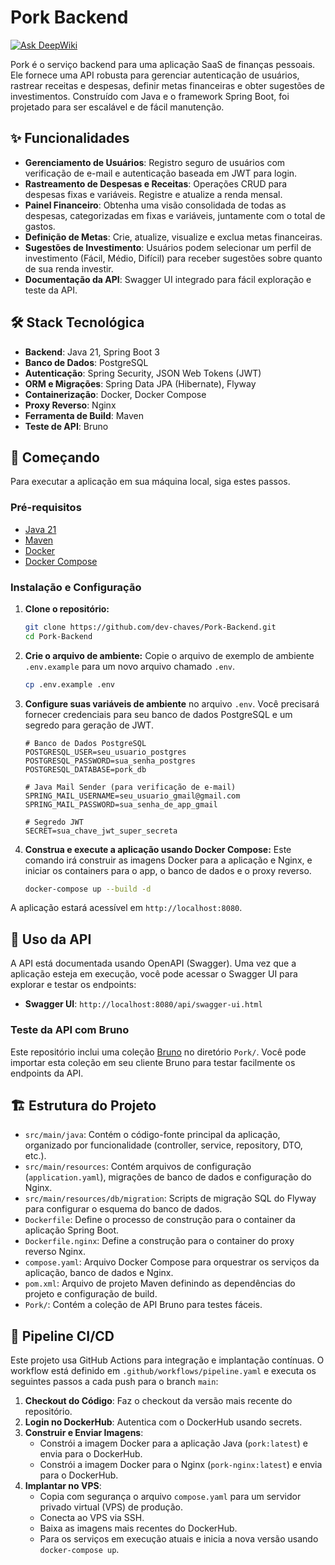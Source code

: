 # Pork Backend

[![Ask DeepWiki](https://devin.ai/assets/askdeepwiki.png)](https://deepwiki.com/dev-Chaves/Pork-Backend)

Pork é o serviço backend para uma aplicação SaaS de finanças pessoais. Ele fornece uma API robusta para gerenciar autenticação de usuários, rastrear receitas e despesas, definir metas financeiras e obter sugestões de investimentos. Construído com Java e o framework Spring Boot, foi projetado para ser escalável e de fácil manutenção.

## ✨ Funcionalidades

*   **Gerenciamento de Usuários**: Registro seguro de usuários com verificação de e-mail e autenticação baseada em JWT para login.
*   **Rastreamento de Despesas e Receitas**: Operações CRUD para despesas fixas e variáveis. Registre e atualize a renda mensal.
*   **Painel Financeiro**: Obtenha uma visão consolidada de todas as despesas, categorizadas em fixas e variáveis, juntamente com o total de gastos.
*   **Definição de Metas**: Crie, atualize, visualize e exclua metas financeiras.
*   **Sugestões de Investimento**: Usuários podem selecionar um perfil de investimento (Fácil, Médio, Difícil) para receber sugestões sobre quanto de sua renda investir.
*   **Documentação da API**: Swagger UI integrado para fácil exploração e teste da API.

## 🛠️ Stack Tecnológica

*   **Backend**: Java 21, Spring Boot 3
*   **Banco de Dados**: PostgreSQL
*   **Autenticação**: Spring Security, JSON Web Tokens (JWT)
*   **ORM e Migrações**: Spring Data JPA (Hibernate), Flyway
*   **Containerização**: Docker, Docker Compose
*   **Proxy Reverso**: Nginx
*   **Ferramenta de Build**: Maven
*   **Teste de API**: Bruno

## 🚀 Começando

Para executar a aplicação em sua máquina local, siga estes passos.

### Pré-requisitos

*   [Java 21](https://www.oracle.com/java/technologies/downloads/#java21)
*   [Maven](https://maven.apache.org/download.cgi)
*   [Docker](https://docs.docker.com/get-docker/)
*   [Docker Compose](https://docs.docker.com/compose/install/)

### Instalação e Configuração

1.  **Clone o repositório:**
    ```sh
    git clone https://github.com/dev-chaves/Pork-Backend.git
    cd Pork-Backend
    ```

2.  **Crie o arquivo de ambiente:**
    Copie o arquivo de exemplo de ambiente `.env.example` para um novo arquivo chamado `.env`.
    ```sh
    cp .env.example .env
    ```

3.  **Configure suas variáveis de ambiente** no arquivo `.env`. Você precisará fornecer credenciais para seu banco de dados PostgreSQL e um segredo para geração de JWT.

    ```dotenv
    # Banco de Dados PostgreSQL
    POSTGRESQL_USER=seu_usuario_postgres
    POSTGRESQL_PASSWORD=sua_senha_postgres
    POSTGRESQL_DATABASE=pork_db

    # Java Mail Sender (para verificação de e-mail)
    SPRING_MAIL_USERNAME=seu_usuario_gmail@gmail.com
    SPRING_MAIL_PASSWORD=sua_senha_de_app_gmail

    # Segredo JWT
    SECRET=sua_chave_jwt_super_secreta
    ```

4.  **Construa e execute a aplicação usando Docker Compose:**
    Este comando irá construir as imagens Docker para a aplicação e Nginx, e iniciar os containers para o app, o banco de dados e o proxy reverso.
    ```sh
    docker-compose up --build -d
    ```

A aplicação estará acessível em `http://localhost:8080`.

## 📖 Uso da API

A API está documentada usando OpenAPI (Swagger). Uma vez que a aplicação esteja em execução, você pode acessar o Swagger UI para explorar e testar os endpoints:

*   **Swagger UI**: `http://localhost:8080/api/swagger-ui.html`

### Teste da API com Bruno

Este repositório inclui uma coleção [Bruno](https://www.usebruno.com/) no diretório `Pork/`. Você pode importar esta coleção em seu cliente Bruno para testar facilmente os endpoints da API.

## 🏗️ Estrutura do Projeto

*   `src/main/java`: Contém o código-fonte principal da aplicação, organizado por funcionalidade (controller, service, repository, DTO, etc.).
*   `src/main/resources`: Contém arquivos de configuração (`application.yaml`), migrações de banco de dados e configuração do Nginx.
*   `src/main/resources/db/migration`: Scripts de migração SQL do Flyway para configurar o esquema do banco de dados.
*   `Dockerfile`: Define o processo de construção para o container da aplicação Spring Boot.
*   `Dockerfile.nginx`: Define a construção para o container do proxy reverso Nginx.
*   `compose.yaml`: Arquivo Docker Compose para orquestrar os serviços da aplicação, banco de dados e Nginx.
*   `pom.xml`: Arquivo de projeto Maven definindo as dependências do projeto e configuração de build.
*   `Pork/`: Contém a coleção de API Bruno para testes fáceis.

## 🔄 Pipeline CI/CD

Este projeto usa GitHub Actions para integração e implantação contínuas. O workflow está definido em `.github/workflows/pipeline.yaml` e executa os seguintes passos a cada push para o branch `main`:

1.  **Checkout do Código**: Faz o checkout da versão mais recente do repositório.
2.  **Login no DockerHub**: Autentica com o DockerHub usando secrets.
3.  **Construir e Enviar Imagens**:
    *   Constrói a imagem Docker para a aplicação Java (`pork:latest`) e envia para o DockerHub.
    *   Constrói a imagem Docker para o Nginx (`pork-nginx:latest`) e envia para o DockerHub.
4.  **Implantar no VPS**:
    *   Copia com segurança o arquivo `compose.yaml` para um servidor privado virtual (VPS) de produção.
    *   Conecta ao VPS via SSH.
    *   Baixa as imagens mais recentes do DockerHub.
    *   Para os serviços em execução atuais e inicia a nova versão usando `docker-compose up`.